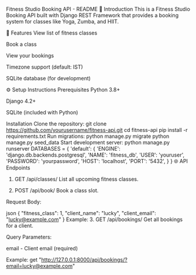 Fitness Studio Booking API - README
📌 Introduction
This is a Fitness Studio Booking API built with Django REST Framework that provides a booking system for classes like Yoga, Zumba, and HIIT.

🚀 Features
View list of fitness classes

Book a class

View your bookings

Timezone support (default: IST)

SQLite database (for development)

⚙️ Setup Instructions
Prerequisites
Python 3.8+

Django 4.2+

SQLite (included with Python)

Installation
Clone the repository:
git clone https://github.com/yourusername/fitness-api.git
cd fitness-api
pip install -r requirements.txt
Run migrations:
python manage.py migrate
python manage.py seed_data
Start development server:
python manage.py runserver
DATABASES = {
    'default': {
        'ENGINE': 'django.db.backends.postgresql',
        'NAME': 'fitness_db',
        'USER': 'youruser',
        'PASSWORD': 'yourpassword',
        'HOST': 'localhost',
        'PORT': '5432',
    }
}
🌐 API Endpoints
1. GET /api/classes/
List all upcoming fitness classes.

2. POST /api/book/
Book a class slot.

Request Body:

json
{
    "fitness_class": 1,
    "client_name": "lucky",
    "client_email": "lucky@example.com"
}
Example:
3. GET /api/bookings/
Get all bookings for a client.

Query Parameters:

email - Client email (required)

Example:
get "http://127.0.0.1:8000/api/bookings/?email=lucky@example.com"
